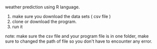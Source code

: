 weather prediction using R language.

1. make sure you download the data sets ( csv file )
2. clone or download the program.
3. run it

note: make sure the csv file and your program file is in one folder, make sure to changed the path of file so you don't have to encounter any error.
